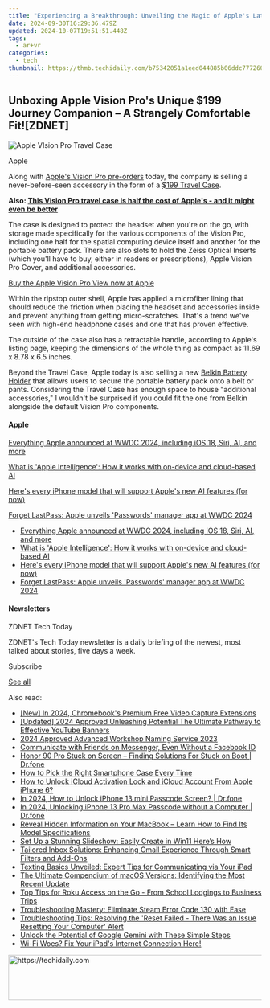 ```yaml
---
title: "Experiencing a Breakthrough: Unveiling the Magic of Apple's Latest Immersive Content with Vision Pro - A Revelatory Journey Detailed by ZDNet"
date: 2024-09-30T16:29:36.479Z
updated: 2024-10-07T19:51:51.448Z
tags:
  - ar+vr
categories:
  - tech
thumbnail: https://thmb.techidaily.com/b75342051a1eed044885b06ddc777260c76924178d810e45fd7a89223f0c20e7.jpg
---
```


## Unboxing Apple Vision Pro's Unique $199 Journey Companion – A Strangely Comfortable Fit![ZDNET]

![Apple VIsion Pro Travel Case](https://www.zdnet.com/a/img/resize/b07d9a769e671d04883cadfa09baa93ea1fc4cdb/2024/01/19/9d6b9ecf-7934-48a0-a59e-55d05345ecb2/mw2f3.jpg?auto=webp&precrop=1000,562,x0,y196&width=1280)

Apple

Along with [Apple's Vision Pro pre-orders](https://apple.sjv.io/c/159047/435031/7613?&sharedid=zdnet&partnerpropertyid=1980086&u=https%3A%2F%2Fwww.apple.com%2Fapple-vision-pro%2F&subId1=zd-%5F%5FCOM%5FCLICK%5FID%5F%5F-dtp) today, the company is selling a never-before-seen accessory in the form of a [$199 Travel Case](https://apple.sjv.io/c/159047/435031/7613?&sharedid=zdnet&partnerpropertyid=1980086&u=https%3A%2F%2Fwww.apple.com%2Fshop%2Fproduct%2FMW2F3LL%2FA%2Fapple-vision-pro-travel-case&subId1=zd-%5F%5FCOM%5FCLICK%5FID%5F%5F-dtp).

**Also: [This Vision Pro travel case is half the cost of Apple's - and it might even be better](https://www.zdnet.com/article/this-vision-pro-travel-case-is-half-the-cost-of-apples-and-it-might-even-be-better-nice-dot-1/)**

The case is designed to protect the headset when you're on the go, with storage made specifically for the various components of the Vision Pro, including one half for the spatial computing device itself and another for the portable battery pack. There are also slots to hold the Zeiss Optical Inserts (which you'll have to buy, either in readers or prescriptions), Apple Vision Pro Cover, and additional accessories.

[Buy the Apple Vision Pro View now at Apple](https://apple.sjv.io/c/159047/435031/7613?&sharedid=zdnet&partnerpropertyid=1980086&u=https%3A%2F%2Fwww.apple.com%2Fapple-vision-pro%2F&subId1=zd-%5F%5FCOM%5FCLICK%5FID%5F%5F-dtp)

Within the ripstop outer shell, Apple has applied a microfiber lining that should reduce the friction when placing the headset and accessories inside and prevent anything from getting micro-scratches. That's a trend we've seen with high-end headphone cases and one that has proven effective.

The outside of the case also has a retractable handle, according to Apple's listing page, keeping the dimensions of the whole thing as compact as 11.69 x 8.78 x 6.5 inches.

Beyond the Travel Case, Apple today is also selling a new [Belkin Battery Holder](https://apple.sjv.io/c/159047/435031/7613?&sharedid=zdnet&partnerpropertyid=1980086&u=https%3A%2F%2Fwww.apple.com%2Fshop%2Fproduct%2FHRDR2ZM%2FA%2Fbelkin-battery-holder-for-apple-vision-pro&subId1=zd-%5F%5FCOM%5FCLICK%5FID%5F%5F-dtp) that allows users to secure the portable battery pack onto a belt or pants. Considering the Travel Case has enough space to house "additional accessories," I wouldn't be surprised if you could fit the one from Belkin alongside the default Vision Pro components.

#### Apple

[Everything Apple announced at WWDC 2024, including iOS 18, Siri, AI, and more](https://www.zdnet.com/article/every-new-feature-apple-unveiled-for-iphone-ipad-mac-and-more-this-fall-including-ai/ "Everything Apple announced at WWDC 2024, including iOS 18, Siri, AI, and more")

[What is 'Apple Intelligence': How it works with on-device and cloud-based AI](https://www.zdnet.com/article/what-is-apple-intelligence-everything-to-know-about-ai-features-coming-to-iphones-macs-and-ipads/ "What is 'Apple Intelligence': How it works with on-device and cloud-based AI")

[Here's every iPhone model that will support Apple's new AI features (for now)](https://www.zdnet.com/article/ios-18-1-update-every-iphone-model-that-will-support-apples-new-ai-features-for-now/ "Here's every iPhone model that will support Apple's new AI features (for now)")

[Forget LastPass: Apple unveils 'Passwords' manager app at WWDC 2024](https://www.zdnet.com/article/forget-lastpass-apple-unveils-passwords-manager-app-at-wwdc-2024/ "Forget LastPass: Apple unveils 'Passwords' manager app at WWDC 2024")

* [Everything Apple announced at WWDC 2024, including iOS 18, Siri, AI, and more](https://www.zdnet.com/article/every-new-feature-apple-unveiled-for-iphone-ipad-mac-and-more-this-fall-including-ai/ "Everything Apple announced at WWDC 2024, including iOS 18, Siri, AI, and more")
* [What is 'Apple Intelligence': How it works with on-device and cloud-based AI](https://www.zdnet.com/article/what-is-apple-intelligence-everything-to-know-about-ai-features-coming-to-iphones-macs-and-ipads/ "What is 'Apple Intelligence': How it works with on-device and cloud-based AI")
* [Here's every iPhone model that will support Apple's new AI features (for now)](https://www.zdnet.com/article/ios-18-1-update-every-iphone-model-that-will-support-apples-new-ai-features-for-now/ "Here's every iPhone model that will support Apple's new AI features (for now)")
* [Forget LastPass: Apple unveils 'Passwords' manager app at WWDC 2024](https://www.zdnet.com/article/forget-lastpass-apple-unveils-passwords-manager-app-at-wwdc-2024/ "Forget LastPass: Apple unveils 'Passwords' manager app at WWDC 2024")

#### Newsletters

ZDNET Tech Today

ZDNET's Tech Today newsletter is a daily briefing of the newest, most talked about stories, five days a week.

 Subscribe

[See all](https://www.zdnet.com/newsletters/)

<ins class="adsbygoogle"
     style="display:block"
     data-ad-format="autorelaxed"
     data-ad-client="ca-pub-7571918770474297"
     data-ad-slot="1223367746"></ins>

<ins class="adsbygoogle"
     style="display:block"
     data-ad-client="ca-pub-7571918770474297"
     data-ad-slot="8358498916"
     data-ad-format="auto"
     data-full-width-responsive="true"></ins>

<span class="atpl-alsoreadstyle">Also read:</span>
<div><ul>
<li><a href="https://digital-screen-recording.techidaily.com/new-in-2024-chromebooks-premium-free-video-capture-extensions/"><u>[New] In 2024, Chromebook's Premium Free Video Capture Extensions</u></a></li>
<li><a href="https://youtube-zero.techidaily.com/ed-2024-approved-unleashing-potential-the-ultimate-pathway-to-effective-youtube-banners/"><u>[Updated] 2024 Approved Unleashing Potential The Ultimate Pathway to Effective YouTube Banners</u></a></li>
<li><a href="https://extra-resources.techidaily.com/2024-approved-advanced-workshop-naming-service-2023/"><u>2024 Approved Advanced Workshop Naming Service 2023</u></a></li>
<li><a href="https://tech-renaissance.techidaily.com/communicate-with-friends-on-messenger-even-without-a-facebook-id/"><u>Communicate with Friends on Messenger, Even Without a Facebook ID</u></a></li>
<li><a href="https://change-location.techidaily.com/honor-90-pro-stuck-on-screen-finding-solutions-for-stuck-on-boot-drfone-by-drfone-fix-android-problems-fix-android-problems/"><u>Honor 90 Pro Stuck on Screen – Finding Solutions For Stuck on Boot | Dr.fone</u></a></li>
<li><a href="https://techno-recovery.techidaily.com/how-to-pick-the-right-smartphone-case-every-time/"><u>How to Pick the Right Smartphone Case Every Time</u></a></li>
<li><a href="https://activate-lock.techidaily.com/how-to-unlock-icloud-activation-lock-and-icloud-account-from-apple-iphone-6-by-drfone-ios/"><u>How to Unlock iCloud Activation Lock and iCloud Account From Apple iPhone 6?</u></a></li>
<li><a href="https://iphone-unlock.techidaily.com/in-2024-how-to-unlock-iphone-13-mini-passcode-screen-drfone-by-drfone-ios/"><u>In 2024, How to Unlock iPhone 13 mini Passcode Screen? | Dr.fone</u></a></li>
<li><a href="https://iphone-unlock.techidaily.com/in-2024-unlocking-iphone-13-pro-max-passcode-without-a-computer-drfone-by-drfone-ios/"><u>In 2024, Unlocking iPhone 13 Pro Max Passcode without a Computer | Dr.fone</u></a></li>
<li><a href="https://techno-recovery.techidaily.com/reveal-hidden-information-on-your-macbook-learn-how-to-find-its-model-specifications/"><u>Reveal Hidden Information on Your MacBook – Learn How to Find Its Model Specifications</u></a></li>
<li><a href="https://win11.techidaily.com/set-up-a-stunning-slideshow-easily-create-in-win11-heres-how/"><u>Set Up a Stunning Slideshow: Easily Create in Win11 Here’s How</u></a></li>
<li><a href="https://techno-recovery.techidaily.com/tailored-inbox-solutions-enhancing-gmail-experience-through-smart-filters-and-add-ons/"><u>Tailored Inbox Solutions: Enhancing Gmail Experience Through Smart Filters and Add-Ons</u></a></li>
<li><a href="https://techno-recovery.techidaily.com/texting-basics-unveiled-expert-tips-for-communicating-via-your-ipad/"><u>Texting Basics Unveiled: Expert Tips for Communicating via Your iPad</u></a></li>
<li><a href="https://techno-recovery.techidaily.com/the-ultimate-compendium-of-macos-versions-identifying-the-most-recent-update/"><u>The Ultimate Compendium of macOS Versions: Identifying the Most Recent Update</u></a></li>
<li><a href="https://techno-recovery.techidaily.com/top-tips-for-roku-access-on-the-go-from-school-lodgings-to-business-trips/"><u>Top Tips for Roku Access on the Go - From School Lodgings to Business Trips</u></a></li>
<li><a href="https://win-able.techidaily.com/troubleshooting-mastery-eliminate-steam-error-code-130-with-ease/"><u>Troubleshooting Mastery: Eliminate Steam Error Code 130 with Ease</u></a></li>
<li><a href="https://techno-recovery.techidaily.com/troubleshooting-tips-resolving-the-reset-failed-there-was-an-issue-resetting-your-computer-alert/"><u>Troubleshooting Tips: Resolving the 'Reset Failed - There Was an Issue Resetting Your Computer' Alert</u></a></li>
<li><a href="https://techno-recovery.techidaily.com/unlock-the-potential-of-google-gemini-with-these-simple-steps/"><u>Unlock the Potential of Google Gemini with These Simple Steps</u></a></li>
<li><a href="https://techno-recovery.techidaily.com/wi-fi-woes-fix-your-ipads-internet-connection-here/"><u>Wi-Fi Woes? Fix Your iPad's Internet Connection Here!</u></a></li>
</ul></div>

<!-- affiliate ads begin -->
<a href="https://appsumo.8odi.net/c/5597632/2043639/7443" target="_top" id="2043639">
  <img src="//a.impactradius-go.com/display-ad/7443-2043639" border="0" alt="https://techidaily.com" width="728" height="90"/>
</a>
<img height="0" width="0" src="https://appsumo.8odi.net/i/5597632/2043639/7443" style="position:absolute;visibility:hidden;" border="0" />
<!-- affiliate ads end -->

